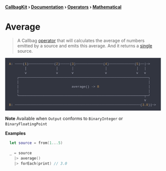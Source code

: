 #### [CallbagKit][Callbag] › [Documentation][Documentation] › [Operators][Operators] › [Mathematical][Mathematical]
# Average
> A Callbag [operator][Operators] that will calculates the average of numbers
> emitted by a source and emits this average. And it returns a [single][Sources]
> source.

<img src="./Average.png">

<!-- ```swift
A: ────(1)─────────────(2)─────(3)──────────────(4)─────────────(5)──|─>
        │               │       │                │               │   │
        ⅴ               ⅴ       ⅴ                ⅴ               ⅴ   ⅴ
    ┌──────────────────────────────────────────────────────────────────┐
    │                                                                  │
    │                           average() -> B                         │
    │                                                                  │
    └────────────────────────────────────────────────────────────────┬─┘
                                                                     ⅴ
B: ────────────────────────────────────────────────────────────────(3.0)|─>
``` -->

**Note**
Available when `Output` conforms to `BinaryInteger` or `BinaryFloatingPoint`

**Examples**

```swift
  let source = from(1...5)

  _ = source
    |> average()
    |> forEach(print) // 3.0
```

[Callbag]: <../../../README.md> (Callbag)
[Documentation]: <../../README.md> (Documentation)
[Operators]: <../README.md> (Operators)
[Mathematical]: <./README.md> (Mathematical)

[Sources]: <../../Sources/README.md> (Sources)